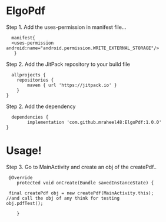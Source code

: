 # ElgoPdf 
Step 1. Add the uses-permission in manifest file...
      
      manifest{
      <uses-permission android:name="android.permission.WRITE_EXTERNAL_STORAGE"/>
       }
  
Step 2. Add the JitPack repository to your build file

      allprojects {
		repositories {
			maven { url 'https://jitpack.io' }
		}
	}

Step 2. Add the dependency
      
      dependencies {
	        implementation 'com.github.mraheel48:ElgoPdf:1.0.0'
	}
      
# Usage!
Step 3. Go to MainActivity and create an obj of the createPdf..

	 @Override
    	protected void onCreate(Bundle savedInstanceState) {
    
   	 final createPdf obj = new createPdf(MainActivity.this);
	//and call the obj of any think for testing
	obj.pdfTest();
	
	    }
	
